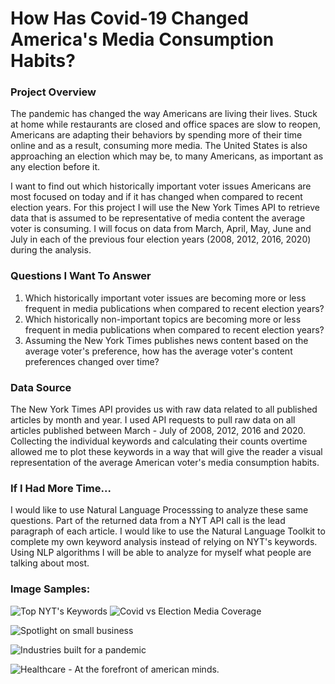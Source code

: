 # How Has Covid-19 Changed America's Media Consumption Habits?

### Project Overview
The pandemic has changed the way Americans are living their lives. Stuck at home while restaurants are closed and office spaces are slow to reopen, Americans are adapting their behaviors by spending more of their time online and as a result, consuming more media. The United States is also approaching an election which may be, to many Americans, as important as any election before it.

I want to find out which historically important voter issues Americans are most focused on today and if it has changed when compared to recent election years. For this project I will use the New York Times API to retrieve data that is assumed to be representative of media content the average voter is consuming. I will focus on data from March, April, May, June and July in each of the previous four election years (2008, 2012, 2016, 2020) during the analysis.

### Questions I Want To Answer
1. Which historically important voter issues are becoming more or less frequent in media publications when compared to recent election years?
2. Which historically non-important topics are becoming more or less frequent in media publications when compared to recent election years?
3. Assuming the New York Times publishes news content based on the average voter's preference, how has the average voter's content preferences changed over time?

### Data Source
The New York Times API provides us with raw data related to all published articles by month and year. I used API requests to pull raw data on all articles published between March - July of 2008, 2012, 2016 and 2020. Collecting the individual keywords and calculating their counts overtime allowed me to plot these keywords in a way that will give the reader a visual representation of the average American voter's media consumption habits.

### If I Had More Time...
I would like to use Natural Language Processsing to analyze these same questions. Part of the returned data from a NYT API call is the lead paragraph of each article. I would like to use the Natural Language Toolkit to complete my own keyword analysis instead of relying on NYT's keywords. Using NLP algorithms I will be able to analyze for myself what people are talking about most.


### Image Samples:
![Top NYT's Keywords](https://github.com/loganbonsignore/Media_Consumption_Analysis/blob/master/Images/pies.png?raw=true)
![Covid vs Election Media Coverage](https://github.com/loganbonsignore/Media_Consumption_Analysis/blob/master/Images/covid_vs_elections.png?raw=true)

![Spotlight on small business](https://github.com/loganbonsignore/Media_Consumption_Analysis/blob/master/Images/economy_1.png?raw=true)

![Industries built for a pandemic](https://github.com/loganbonsignore/Media_Consumption_Analysis/blob/master/Images/economy_2.png?raw=true)

![Healthcare - At the forefront of american minds.](https://github.com/loganbonsignore/Media_Consumption_Analysis/blob/master/Images/healthcare.png?raw=true)
